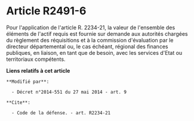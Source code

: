# Article R2491-6

Pour l'application de l'article R. 2234-21, la valeur de l'ensemble des éléments de l'actif requis est fournie sur demande
aux autorités chargées du règlement des réquisitions et à la commission d'évaluation par le   directeur départemental ou, le
cas échéant, régional des finances publiques, en liaison, en tant que de besoin, avec les services d'Etat ou territoriaux
compétents.

**Liens relatifs à cet article**

	**Modifié par**:

	  - Décret n°2014-551 du 27 mai 2014 - art. 9

	**Cite**:

	  - Code de la défense. - art. R2234-21
